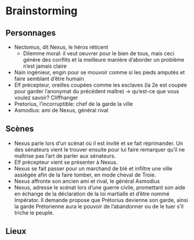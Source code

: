 # Brainstorming

## Personnages

- Nectomus, dit Nexus, le héros réticent
   * Dilemme moral: il veut oeuvrer pour le bien de tous, mais ceci génère des conflits et la meilleure manière d’aborder un problème n’est jamais claire
- Nain ingénieur, engin pour se mouvoir comme si les pieds amputés et faire semblant d’être humain
- Elf précepteur, oreilles coupées comme les esclaves (la 2e est coupée pour garder l’anonymat du précédent maître) → qu’est-ce que vous voulez savoir? Cliffhanger
- Pretorius, l’incorruptible: chef de la garde la ville
- Asmodius: ami de Nexus, général rival


## Scènes

- Nexus parle lors d’un scénat où il est invité et se fait réprimander. Un des sénateurs vient le trouver ensuite pour lui faire remarquer qu’il ne maîtrise pas l’art de parler aux sénateurs.
- Elf précepteur vient se présenter à Nexus.
- Nexus se fait passer pour un marchand de blé et infiltre une ville assiégée afin de la faire tomber, en mode cheval de Troie.
- Nexus affronte son ancien ami et rival, le général Asmodius
- Nexus, adresse le scénat lors d’une guerre civile, promettant son aide en échange de la déclaration de la loi martialle et d’être nommé Impérator. Il demande propose que Prétorius devienne son garde, ainsi la garde Prétorienne aura le pouvoir de l’abandonner ou de le tuer s’il triche  le peuple.



## Lieux
